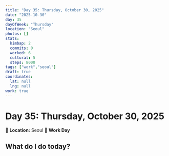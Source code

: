 ```yaml
---
title: "Day 35: Thursday, October 30, 2025"
date: "2025-10-30"
day: 35
dayOfWeek: "Thursday"
location: "Seoul"
photos: []
stats:
  kimbap: 2
  commits: 0
  worked: 6
  cultural: 5
  steps: 8000
tags: ["work","seoul"]
draft: true
coordinates:
  lat: null
  lng: null
work: true
---
```

# Day 35: Thursday, October 30, 2025

📍 **Location:** Seoul
💼 **Work Day**

## What do I do today?


